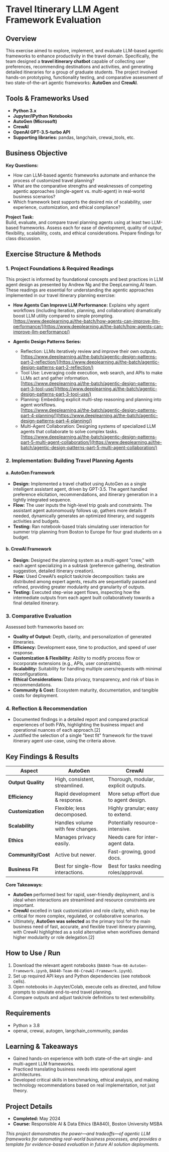 # Travel Itinerary LLM Agent Framework Evaluation

## Overview

This exercise aimed to explore, implement, and evaluate LLM-based agentic frameworks to enhance productivity in the travel domain. Specifically, the team designed a **travel itinerary chatbot** capable of collecting user preferences, recommending destinations and activities, and generating detailed itineraries for a group of graduate students. The project involved hands-on prototyping, functionality testing, and comparative assessment of two state-of-the-art agentic frameworks: **AutoGen** and **CrewAI**.

## Tools & Frameworks Used

- **Python 3.x**
- **Jupyter/IPython Notebooks**
- **AutoGen (Microsoft)**
- **CrewAI**
- **OpenAI GPT-3.5-turbo API**
- **Supporting libraries:** pandas, langchain, crewai_tools, etc.

## Business Objective

**Key Questions:**
- How can LLM-based agentic frameworks automate and enhance the process of customized travel planning?
- What are the comparative strengths and weaknesses of competing agentic approaches (single-agent vs. multi-agent) in real-world business scenarios?
- Which framework best supports the desired mix of scalability, user experience, customization, and ethical compliance?

**Project Task:**  
Build, evaluate, and compare travel planning agents using at least two LLM-based frameworks. Assess each for ease of development, quality of output, flexibility, scalability, costs, and ethical considerations. Prepare findings for class discussion.

## Exercise Structure & Methods

### 1. Project Foundations & Required Readings

This project is informed by foundational concepts and best practices in LLM agent design as presented by Andrew Ng and the DeepLearning.AI team. These readings are essential for understanding the agentic approaches implemented in our travel itinerary planning exercise:

- **How Agents Can Improve LLM Performance:** Explains why agent workflows (including iteration, planning, and collaboration) dramatically boost LLM utility compared to simple prompting.  
[https://www.deeplearning.ai/the-batch/how-agents-can-improve-llm-performance/](https://www.deeplearning.ai/the-batch/how-agents-can-improve-llm-performance/)

- **Agentic Design Patterns Series:**  
  - Reflection: LLMs iteratively review and improve their own outputs.  
    [https://www.deeplearning.ai/the-batch/agentic-design-patterns-part-2-reflection/](https://www.deeplearning.ai/the-batch/agentic-design-patterns-part-2-reflection/)
  - Tool Use: Leveraging code execution, web search, and APIs to make LLMs act and gather information.  
    [https://www.deeplearning.ai/the-batch/agentic-design-patterns-part-3-tool-use/](https://www.deeplearning.ai/the-batch/agentic-design-patterns-part-3-tool-use/)
  - Planning: Embedding explicit multi-step reasoning and planning into agent workflows.  
    [https://www.deeplearning.ai/the-batch/agentic-design-patterns-part-4-planning/](https://www.deeplearning.ai/the-batch/agentic-design-patterns-part-4-planning/)
  - Multi-Agent Collaboration: Designing systems of specialized LLM agents that collaborate to solve complex tasks.  
    [https://www.deeplearning.ai/the-batch/agentic-design-patterns-part-5-multi-agent-collaboration/](https://www.deeplearning.ai/the-batch/agentic-design-patterns-part-5-multi-agent-collaboration/)

### 2. Implementation: Building Travel Planning Agents

#### a. **AutoGen Framework**
- **Design:** Implemented a travel chatbot using AutoGen as a single intelligent assistant agent, driven by GPT-3.5. The agent handled preference elicitation, recommendations, and itinerary generation in a tightly integrated sequence.
- **Flow:** The user inputs the high-level trip goals and constraints. The assistant agent autonomously follows up, gathers more details if needed, dynamically generates an optimized itinerary, and suggests activities and budgets.
- **Testing:** Ran notebook-based trials simulating user interaction for summer trip planning from Boston to Europe for four grad students on a budget.

#### b. **CrewAI Framework**
- **Design:** Designed the planning system as a multi-agent "crew," with each agent specializing in a subtask (preference gathering, destination suggestion, detailed itinerary creation).
- **Flow:** Used CrewAI’s explicit task/role decomposition: tasks are distributed among expert agents, results are sequentially passed and refined, providing greater modularity and granularity of outputs.
- **Testing:** Executed step-wise agent flows, inspecting how the intermediate outputs from each agent built collaboratively towards a final detailed itinerary.

### 3. Comparative Evaluation

Assessed both frameworks based on:
- **Quality of Output:** Depth, clarity, and personalization of generated itineraries.
- **Efficiency:** Development ease, time to production, and speed of user response.
- **Customization & Flexibility:** Ability to modify process flow or incorporate extensions (e.g., APIs, user constraints).
- **Scalability:** Suitability for handling multiple users/requests with minimal reconfigurations.
- **Ethical Considerations:** Data privacy, transparency, and risk of bias in recommendations.
- **Community & Cost:** Ecosystem maturity, documentation, and tangible costs for deployment.

### 4. Reflection & Recommendation

- Documented findings in a detailed report and compared practical experiences of both FWs, highlighting the business impact and operational nuances of each approach.[2]
- Justified the selection of a single "best fit" framework for the travel itinerary agent use-case, using the criteria above.

## Key Findings & Results

| Aspect              | AutoGen                              | CrewAI                                |
|---------------------|--------------------------------------|---------------------------------------|
| **Output Quality**  | High, consistent, streamlined.       | Thorough, modular, explicit outputs.  |
| **Efficiency**      | Rapid development & response.        | More setup effort due to agent design.|
| **Customization**   | Flexible; less decomposed.           | Highly granular; easy to extend.      |
| **Scalability**     | Handles volume with few changes.     | Potentially resource-intensive.       |
| **Ethics**          | Manages privacy easily.              | Needs care for inter-agent data.      |
| **Community/Cost**  | Active but newer.                    | Fast-growing, good docs.              |
| **Business Fit**    | Best for single-flow interactions.   | Best for tasks needing roles/approval.|

**Core Takeaways:**
- **AutoGen** performed best for rapid, user-friendly deployment, and is ideal when interactions are streamlined and resource constraints are important.
- **CrewAI** excelled in task customization and role clarity, which may be critical for more complex, regulated, or collaborative scenarios.
- Ultimately, **AutoGen was selected** as the primary tool for the main business need of fast, accurate, and flexible travel itinerary planning, with CrewAI highlighted as a solid alternative when workflows demand higher modularity or role delegation.[2]

## How to Use / Run

1. Download the relevant agent notebooks (`BA840-Team-08-AutoGen-Framework.ipynb`, `BA840-Team-08-CrewAI-Framework.ipynb`).
2. Set up required API keys and Python dependencies (see notebook cells).
3. Open notebooks in Jupyter/Colab, execute cells as directed, and follow prompts to simulate end-to-end travel planning.
4. Compare outputs and adjust task/role definitions to test extensibility.

## Requirements

- Python ≥ 3.8
- openai, crewai, autogen, langchain_community, pandas

## Learning & Takeaways

- Gained hands-on experience with both state-of-the-art single- and multi-agent LLM frameworks.
- Practiced translating business needs into operational agent architectures.
- Developed critical skills in benchmarking, ethical analysis, and making technology recommendations based on real implementation, not just theory.

## Project Details

- **Completed:** May 2024  
- **Course:** Responsible AI & Data Ethics (BA840), Boston University MSBA

*This project demonstrates the power—and tradeoffs—of agentic LLM frameworks for automating real-world business processes, and provides a template for evidence-based evaluation in future AI solution deployments.*
